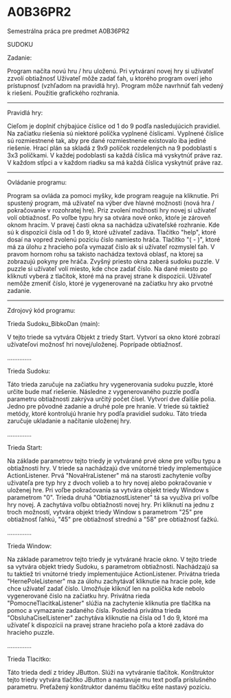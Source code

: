 A0B36PR2
========


Semestrálna práca pre predmet A0B36PR2

SUDOKU

Zadanie: 

Program načíta novú hru / hru uloženú. Pri vytváraní novej hry si užívateľ zzvolí obtiažnosť 
Užívateľ môže zadať ťah, u ktorého program overí jeho prístupnosť (vzhľadom na pravidlá hry). 
Program môže navrhnúť ťah vedený k riešeni. Použitie grafického rozhrania.

--------------------------------------------------------------------------------------------

Pravidlá hry:

Cieľom je doplniť chýbajúce číslice od 1 do 9 podľa nasledujúcich pravidiel. Na začiatku
riešenia sú niektoré políčka vyplnené číslicami. Vyplnené číslice sú rozmiestnené tak, aby pre
dané rozmiestnenie existovalo iba jediné riešenie. Hrací plán sa skladá z 9x9 políčok
rozdelených na 9 podoblastí s 3x3 políčkami. V každej podoblasti sa každá číslica má
vyskytnúť práve raz. V každom stĺpci a v každom riadku sa má každá číslica vyskytnúť práve
raz.

--------------------------------------------------------------------------------------------

Ovládanie programu:

Program sa ovláda za pomoci myšky, kde program reaguje na kliknutie. Pri spustený program, má užívateľ na výber dve hlavné 
možnosti (nová hra / pokračovanie v rozohratej hre). Priz zvolení možnosti hry novej si užívateľ volí obtiažnosť.
Po voľbe typu hry sa otvára nové onko, ktoŕe je zároveň oknom hracím. V pravej časti okna sa nachádza uživateľské rozhranie.
Kde sú k dispozícii čísla od 1 do 9, ktoré užívateľ zadáva. Tlačitko "help", ktoré dosaí na vopred zvolenú pozíciu čislo
namiesto hráča. Tlačítko "( - )", ktoré má za úlohu z hracieho poľa vymazať čislo ak si užívateľ rozmyslel ťah. V pravom 
hornom rohu sa takisto nachádza textová oblasť, na ktorej sa zobrazujú pokyny pre hráča. Zvyšný priesto okna zaberá 
sudoku puzzle. V puzzle si užívateľ volí miesto, kde chce zadať číslo. Na dané miesto po kliknutí vyberá z tlačítok, ktoré 
má na pravej strane k dispozícii. Užívateľ nemôže zmeniť číslo, ktoré je vygenerované na začiatku hry ako prvotné zadanie.

--------------------------------------------------------------------------------------------

Zdrojový kód programu:


Trieda Sudoku_BibkoDan (main):

V tejto triede sa vytvára Objekt z triedy Start. Vytvorí sa okno ktoré zobrazí užívateľovi možnosť hri novej/uloženej.
Poprípade obtiažnosť.

..............

Trieda Sudoku:

Táto trieda zaručuje na začiatku hry vygenerovania sudoku puzzle, ktoré určite bude mať
riešenie. Následne z vygenerovaného puzzle podľa parametru obtiažnosti zakrýva určitý počet čísel. Vytvorí dve ďalšie
polia. Jedno pre pôvodné zadanie a druhé pole pre hranie. V triede sú taktiež metódy, ktoré
kontrolujú hranie hry podľa pravidiel sudoku. Táto trieda zaručuje ukladanie a načítanie uloženej hry.

..............

Trieda Start:

Na základe parametrov tejto triedy je vytvárané prvé okne pre voľbu typu a obtiažnosti hry. V triede sa nachádzajú dve
vnútorné triedy implementujúce ActionListener. Prvá "NovaHraListener" má na starosti zachytenie voľby uživateľa pre typ 
hry z dvoch volieb a to hry novej alebo pokračovanie v uloženej hre. Pri voľbe pokračovania sa vytvára objekt triedy Window
s parametrom "0". Trieda druhá "ObtiaznostListener" tá sa využíva pri voľbe hry novej. A zachytáva voľbu obtiažnosti novej
hry. Pri kliknutí na jednu z troch možností, vytvára objekt triedy Window s parametrom "25" pre obtiažnosť ľahkú, "45" 
pre obtiažnosť strednú a "58" pre obtiažnosť ťažkú.

..............

Trieda Window:

Na základe parametrov tejto triedy je vytvárané hracie okno. V tejto triede sa vytvára objekt triedy Sudoku, s parametrom 
obtiažnosti. Nachádzajú sa tu taktiež tri vnútorné triedy implementujúce ActionListener. Privátna trieda "HernePoleListener"
ma za úlohu zachytávať kliknutie na hracie pole, kde chce užívateľ zadať číslo. Umožňuje kliknúť len na políčka kde nebolo 
vygenerované čislo na začiatku hry. Privátna rieda "PomocneTlacitkaListener" slúžia na zachytenie kliknutia pre tlačítka na pomoc a 
vymazanie zadaného čísla. Posledná privátna trieda "ObsluhaCiselListener" zachytáva kliknutie na čísla od 1 do 9, ktoré 
ma užívateľ k dispozícii na pravej strane hracieho poľa a ktoré zadáva do hracieho puzzle. 

..............

Trieda Tlacitko:

Táto trieda dedí z tridey JButton. Slúži na vytváranie tlačítok. Konštruktor tejto triedy vytvára tlačítko JButton a nastavuje
mu text podľa príslušného parametru. Preťažený konštruktor danému tlačítku ešte nastavý pozíciu.

